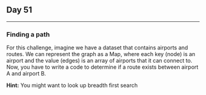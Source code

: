 ## Day 51
---
### Finding a path

For this challenge, imagine we have a dataset that contains airports and routes. We can represent the graph as a Map, where each key (node) is an airport and the value (edges) is an array of airports that it can connect to. Now, you have to write a code to determine if a route exists between airport A and airport B.

**Hint:** You might want to look up breadth first search